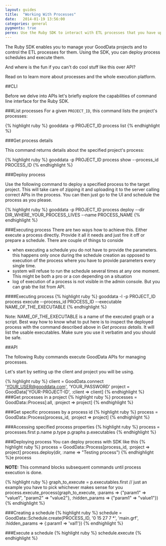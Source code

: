 ```yaml
---
layout: guides
title:  "Working With Processes"
date:   2014-01-19 13:56:00
categories: general
pygments: true
perex: Use the Ruby SDK to interact with ETL processes that you have uploaded to the GoodData platform.
---
```


The Ruby SDK enables you to manage your GoodData projects and to control the ETL processes for them. Using the SDK, you can deploy process schedules and execute them.

And where is the fun if you can't do cool stuff like this over API?

Read on to learn more about processes and the whole execution platform.

##CLI

Before we delve into APIs let's briefly explore the capabilities of command line interface for the Ruby SDK.

###List processes
For a given `PROJECT_ID`, this command lists the project's processes:

{% highlight ruby %}
  gooddata -p PROJECT_ID process list
{% endhighlight %}

###Get process details

This command returns details about the specified project's process:

{% highlight ruby %}
  gooddata -p PROJECT_ID  process show --process_id PROCESS_ID
{% endhighlight %}

###Deploy process

Use the following command to deploy a specified process to the target project. This will take care of zipping it and uploading it to the server calling correct APIs in the process. You can then just go to the UI and schedule the process as you please.

{% highlight ruby %}
  gooddata -p PROJECT_ID process deploy --dir DIR_WHERE_YOUR_PROCESS_LIVES --name PROCESS_NAME
{% endhighlight %}

###Executing process
There are two ways how to achieve this. Either execute a process directly. Provide it all it needs and just fire it off or prepare a schedule. There are couple of things to conside
* when executing a schedule you do not have to provide the parameters. this happens only once during the schedule creation as opposed to execution of the process where you have to provide parameters every single time.
* system will refuse to run the schedule several times at any one moment. This might be both a pro or a con depending on a situation
* log of execution of a process is not visible in the admin console. But you can grab the list from API.

####Executing process
{% highlight ruby %}
  gooddata -l -p PROJECT_ID process execute --process_id PROCESS_ID --executable NAME_OF_THE_EXECUTABLE
{% endhighlight %}

Note: NAME_OF_THE_EXECUTABLE is a name of the executed graph or a script. Best way how to know what to put here is to inspect the deployed process with the command described above in *Get process details*. It will list the usable executables. Make sure you use it verbatim and you should be safe.

##API

The following Ruby commands execute GoodData APIs for managing processes.

Let's start by setting up the client and project you will be using.

{% highlight ruby %}
  client = GoodData.connect 'YOUR_USER@gooddata.com', 'YOUR_PASSWORD'
  project = GoodData['YOUR-PROJECT-ID', :client => client]
{% endhighlight %}
###Get processes in a project
{% highlight ruby %}
  processes = GoodData::Process[:all, :project => project]
{% endhighlight %}

###Get specific processes by a process id
{% highlight ruby %}
  process = GoodData::Process[process_id, :project => project]
{% endhighlight %}

###Accessing specified process properties
{% highlight ruby %}
  process = processes.first
  p.name
  p.type
  p.graphs
  p.executables
{% endhighlight %}

###Deploying process
You can deploy process with SDK like this
{% highlight ruby %}
  process = GoodData::Process[process_id, :project => project]
  process.deploy(dir, :name => "Testing process")
{% endhighlight %}e process

**NOTE:** This command blocks subsequent commands until process execution is done.

{% highlight ruby %}
  graph_to_execute = p.executables.first // just an example you have to pick whichever makes sense for you
  process.execute_process(graph_to_execute, :params => {"param1" => "value1", "param2" => "value2"}, :hidden_params => {"param1" => "value1"})
{% endhighlight %}

###Creating a schedule
{% highlight ruby %}
schedule = GoodData::Schedule.create(PROCESS_ID, '0 15 27 7 *', 'main.grf', :hidden_params => {:param1 => 'val1'})
{% endhighlight %}


###Execute a schedule
{% highlight ruby %}
schedule.execute
{% endhighlight %}
